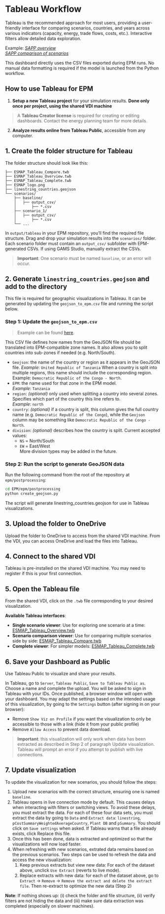 # Tableau Workflow

Tableau is the recommended approach for most users, providing a user-friendly interface for comparing scenarios, countries, and years across various indicators (capacity, energy, trade flows, costs, etc.). Interactive filters allow detailed data exploration.

Example: _[SAPP overview](https://public.tableau.com/app/profile/celia.escribe/viz/SAPPregionalintegration/Home?publish=yes)_  
_[SAPP comparison of scenarios](https://public.tableau.com/app/profile/celia.escribe/viz/SAPP-Comparison/Compare?publish=yes)_

This dashboard directly uses the CSV files exported during EPM runs. No manual data formatting is required if the model is launched from the Python workflow.

## How to use Tableau for EPM

1. **Setup a new Tableau project** for your simulation results. **Done only once per project, using the shared VDI machine**  
> A **Tableau Creator license** is required for creating or editing dashboards. Contact the energy planning team for more details.

2. **Analyze results online from Tableau Public**, accessible from any computer.
 

## 1. Create the folder structure for Tableau

The folder structure should look like this:
```plaintext
├── ESMAP_Tableau_Compare.twb
├── ESMAP_Tableau_Overview.twb
├── ESMAP_Tableau_Complete.twb
├── ESMAP_logo.png
├── linestring_countries.geojson
└── scenarios/
    ├── baseline/
    │   ├── output_csv/
    │       ├── *.csv
    ├── scenario_1/
    │   ├── output_csv/
    │       ├── *.csv
    └── ...
```

In `output/tableau` in your EPM repository, you’ll find the required file structure. Drag and drop your simulation results into the `scenarios/` folder. Each scenario folder must contain an `output_csv/` subfolder with EPM-generated CSVs. If using GAMS Studio, manually extract the CSVs.

> **Important**: One scenario must be named `baseline`, or an error will occur.


## 2. Generate `linestring_countries.geojson` and add to the directory

This file is required for geographic visualizations in Tableau. It can be generated by updating the `geojson_to_epm.csv` file and running the script below.

### Step 1: Update the `geojson_to_epm.csv`

> Example can be found [here](https://github.com/ESMAP-World-Bank-Group/EPM/blob/main/epm/postprocessing/static/geojson_to_epm.csv).

This CSV file defines how names from the GeoJSON file should be translated into EPM-compatible zone names. It also allows you to split countries into sub-zones if needed (e.g. North/South).

- `Geojson`: the name of the country or region as it appears in the GeoJSON file.
    _Example_: `United Republic of Tanzania`
    When a country is split into multiple regions, this name should include the corresponding region. Example: `Democratic Republic of the Congo - North`.
- `EPM`: the name used for that zone in the EPM model.  
  _Example_: `Tanzania`
- `region`: _(optional)_ only used when splitting a country into several zones. Specifies which part of the country this line refers to.  
  _Example_: `north`
- `country`: _(optional)_ if a country is split, this column gives the full country name (e.g. `Democratic Republic of the Congo`), while the `Geojson` column may be something like `Democratic Republic of the Congo - North`.
- `division`: _(optional)_ describes how the country is split. Current accepted values:  
  - `NS` = North/South  
  - `EW` = East/West  
  More division types may be added in the future.

### Step 2: Run the script to generate GeoJSON data

Run the following command from the root of the repository at `epm/postprocessing`:
```sh
cd EPM/epm/postprocessing
python create_geojson.py
```

The script will generate linestring_countries.geojson for use in Tableau visualizations.


## 3. Upload the folder to OneDrive

Upload the folder to OneDrive to access from the shared VDI machine. From the VDI, you can access OneDrive and load the files into Tableau.

## 4. Connect to the shared VDI

Tableau is pre-installed on the shared VDI machine. 
You may need to register if this is your first connection.

## 5. Open the Tableau file

From the shared VDI, click on the `.twb` file corresponding to your desired visualization.

**Available Tableau interfaces**:  
- **Single scenario viewer**: Use for exploring one scenario at a time: [ESMAP_Tableau_Overview.twb](https://github.com/ESMAP-World-Bank-Group/EPM/blob/main/docs/dwld/ESMAP_Tableau_Overview.twb)
- **Scenario comparison viewer**: Use for comparing multiple scenarios side by side: [ESMAP_Tableau_Compare.twb](https://github.com/ESMAP-World-Bank-Group/EPM/blob/main/docs/dwld/ESMAP_Tableau_Compare.twb)
- **Complete viewer**: For simpler models: [ESMAP_Tableau_Complete.twb](https://github.com/ESMAP-World-Bank-Group/EPM/blob/main/docs/dwld/ESMAP_Tableau_Complete.twb)

## 6. Save your Dashboard as Public

Use Tableau Public to visualize and share your results.

In Tableau, go to `Server`, `Tableau Public`, `Save to Tableau Public as`. Choose a name and complete the upload. You will be asked to sign in Tableau with your IDs. Once published, a browser window will open with your dashboard.
You may adapt the settings based on the intended usage of this visualization, by going to the `Settings` button (after signing in on your browser):
- Remove `Show Viz on Profile` if you want the visualization to only be accessible to those with a link (hide it from your public profile)
- Remove `Allow Access` to prevent data download.

> **Important**: this visualization will only work when data has been extracted as described in Step 2 of paragraph Update visualization. Tableau will prompt an error if you attempt to publish with live connections.


## 7. Update visualization

To update the visualization for new scenarios, you should follow the steps:
1. Upload new scenarios with the correct structure, ensuring one is named `baseline`.
2. Tableau opens in live connection mode by default. This causes delays when interacting with filters or switching views.
To avoid these delays, you must extract the data. For each of these four data sets, you must extract the data by going to `Data` and `Extract data`: `linestring`, `pCostSummaryWeightedAverageCountry`, `Plant DB` and `pSummary`. You should click on `Save settings` when asked. If Tableau warns that a file already exists, click Replace this file.
3. Once this has been done, data is extracted and optimized so that the visualizations will now load faster.
4. When refreshing with new scenarios, extrated data remains based on the previous scenarios. Two steps can be used to refresh the data and access the new visualization:
   1. Keep previous extracts but view new data: For each of the dataset above, unclick `Use Extract` (reverts to live mode).
   2. Replace extracts with new data: for each of the dataset above, go to `Extract` → `Remove` → `Remove the extract and delete the extract file`.
   Then re-extract to optimize the new data (Step 2)

**Note**: If nothing shows up: (i) check the folder and file structure, (ii) verify filters are not hiding the data and (iii) make sure data extraction was completed (especially on slower machines).







